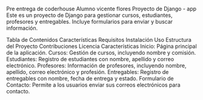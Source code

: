 Pre entrega de coderhouse Alumno vicente flores
Proyecto de Django - app
Este es un proyecto de Django para gestionar cursos, estudiantes, profesores y entregables. Incluye formularios para enviar y buscar información.

Tabla de Contenidos
Características
Requisitos
Instalación
Uso
Estructura del Proyecto
Contribuciones
Licencia
Características
Inicio: Página principal de la aplicación.
Cursos: Gestión de cursos, incluyendo nombre y comisión.
Estudiantes: Registro de estudiantes con nombre, apellido y correo electrónico.
Profesores: Información de profesores, incluyendo nombre, apellido, correo electrónico y profesión.
Entregables: Registro de entregables con nombre, fecha de entrega y estado.
Formulario de Contacto: Permite a los usuarios enviar sus correos electrónicos para contacto.

